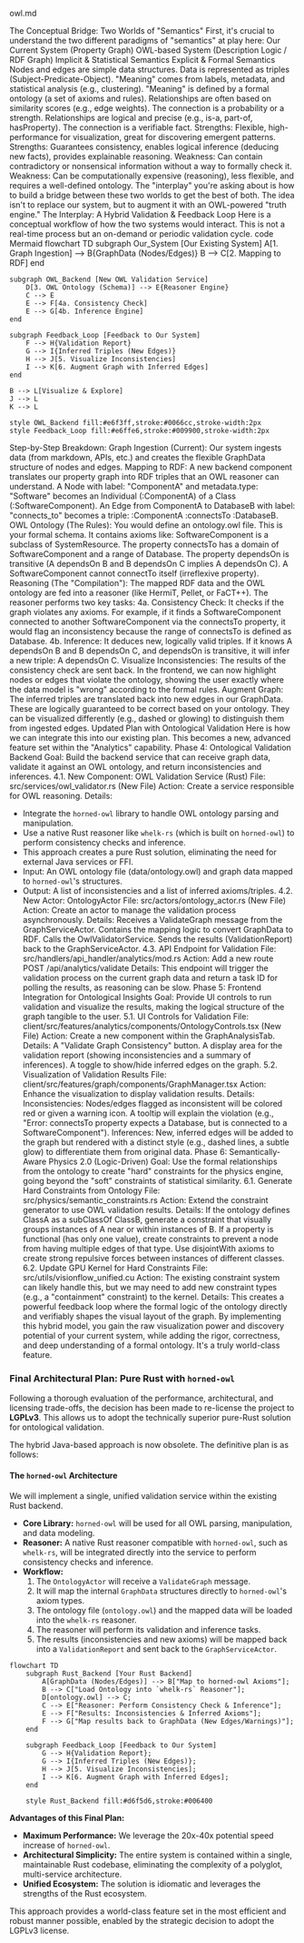 owl.md

The Conceptual Bridge: Two Worlds of "Semantics"
First, it's crucial to understand the two different paradigms of "semantics" at play here:
Our Current System (Property Graph)	OWL-based System (Description Logic / RDF Graph)
Implicit & Statistical Semantics	Explicit & Formal Semantics
Nodes and edges are simple data structures.	Data is represented as triples (Subject-Predicate-Object).
"Meaning" comes from labels, metadata, and statistical analysis (e.g., clustering).	"Meaning" is defined by a formal ontology (a set of axioms and rules).
Relationships are often based on similarity scores (e.g., edge weights). The connection is a probability or a strength.	Relationships are logical and precise (e.g., is-a, part-of, hasProperty). The connection is a verifiable fact.
Strengths: Flexible, high-performance for visualization, great for discovering emergent patterns.	Strengths: Guarantees consistency, enables logical inference (deducing new facts), provides explainable reasoning.
Weakness: Can contain contradictory or nonsensical information without a way to formally check it.	Weakness: Can be computationally expensive (reasoning), less flexible, and requires a well-defined ontology.
The "interplay" you're asking about is how to build a bridge between these two worlds to get the best of both. The idea isn't to replace our system, but to augment it with an OWL-powered "truth engine."
The Interplay: A Hybrid Validation & Feedback Loop
Here is a conceptual workflow of how the two systems would interact. This is not a real-time process but an on-demand or periodic validation cycle.
code
Mermaid
flowchart TD
    subgraph Our_System [Our Existing System]
        A[1. Graph Ingestion] --> B{GraphData (Nodes/Edges)}
        B --> C[2. Mapping to RDF]
    end

    subgraph OWL_Backend [New OWL Validation Service]
        D[3. OWL Ontology (Schema)] --> E{Reasoner Engine}
        C --> E
        E --> F[4a. Consistency Check]
        E --> G[4b. Inference Engine]
    end

    subgraph Feedback_Loop [Feedback to Our System]
        F --> H{Validation Report}
        G --> I{Inferred Triples (New Edges)}
        H --> J[5. Visualize Inconsistencies]
        I --> K[6. Augment Graph with Inferred Edges]
    end

    B --> L[Visualize & Explore]
    J --> L
    K --> L

    style OWL_Backend fill:#e6f3ff,stroke:#0066cc,stroke-width:2px
    style Feedback_Loop fill:#e6ffe6,stroke:#009900,stroke-width:2px
Step-by-Step Breakdown:
Graph Ingestion (Current): Our system ingests data (from markdown, APIs, etc.) and creates the flexible GraphData structure of nodes and edges.
Mapping to RDF: A new backend component translates our property graph into RDF triples that an OWL reasoner can understand.
A Node with label: "ComponentA" and metadata.type: "Software" becomes an Individual (:ComponentA) of a Class (:SoftwareComponent).
An Edge from ComponentA to DatabaseB with label: "connects_to" becomes a triple: :ComponentA :connectsTo :DatabaseB.
OWL Ontology (The Rules): You would define an ontology.owl file. This is your formal schema. It contains axioms like:
SoftwareComponent is a subclass of SystemResource.
The property connectsTo has a domain of SoftwareComponent and a range of Database.
The property dependsOn is transitive (A dependsOn B and B dependsOn C implies A dependsOn C).
A SoftwareComponent cannot connectTo itself (irreflexive property).
Reasoning (The "Compilation"): The mapped RDF data and the OWL ontology are fed into a reasoner (like HermiT, Pellet, or FaCT++). The reasoner performs two key tasks:
4a. Consistency Check: It checks if the graph violates any axioms. For example, if it finds a SoftwareComponent connected to another SoftwareComponent via the connectsTo property, it would flag an inconsistency because the range of connectsTo is defined as Database.
4b. Inference: It deduces new, logically valid triples. If it knows A dependsOn B and B dependsOn C, and dependsOn is transitive, it will infer a new triple: A dependsOn C.
Visualize Inconsistencies: The results of the consistency check are sent back. In the frontend, we can now highlight nodes or edges that violate the ontology, showing the user exactly where the data model is "wrong" according to the formal rules.
Augment Graph: The inferred triples are translated back into new edges in our GraphData. These are logically guaranteed to be correct based on your ontology. They can be visualized differently (e.g., dashed or glowing) to distinguish them from ingested edges.
Updated Plan with Ontological Validation
Here is how we can integrate this into our existing plan. This becomes a new, advanced feature set within the "Analytics" capability.
Phase 4: Ontological Validation Backend
Goal: Build the backend service that can receive graph data, validate it against an OWL ontology, and return inconsistencies and inferences.
4.1. New Component: OWL Validation Service (Rust)
File: src/services/owl_validator.rs (New File)
Action: Create a service responsible for OWL reasoning.
Details:
- Integrate the `horned-owl` library to handle OWL ontology parsing and manipulation.
- Use a native Rust reasoner like `whelk-rs` (which is built on `horned-owl`) to perform consistency checks and inference.
- This approach creates a pure Rust solution, eliminating the need for external Java services or FFI.
- Input: An OWL ontology file (data/ontology.owl) and graph data mapped to `horned-owl`'s structures.
- Output: A list of inconsistencies and a list of inferred axioms/triples.
4.2. New Actor: OntologyActor
File: src/actors/ontology_actor.rs (New File)
Action: Create an actor to manage the validation process asynchronously.
Details:
Receives a ValidateGraph message from the GraphServiceActor.
Contains the mapping logic to convert GraphData to RDF.
Calls the OwlValidatorService.
Sends the results (ValidationReport) back to the GraphServiceActor.
4.3. API Endpoint for Validation
File: src/handlers/api_handler/analytics/mod.rs
Action: Add a new route POST /api/analytics/validate
Details: This endpoint will trigger the validation process on the current graph data and return a task ID for polling the results, as reasoning can be slow.
Phase 5: Frontend Integration for Ontological Insights
Goal: Provide UI controls to run validation and visualize the results, making the logical structure of the graph tangible to the user.
5.1. UI Controls for Validation
File: client/src/features/analytics/components/OntologyControls.tsx (New File)
Action: Create a new component within the GraphAnalysisTab.
Details:
A "Validate Graph Consistency" button.
A display area for the validation report (showing inconsistencies and a summary of inferences).
A toggle to show/hide inferred edges on the graph.
5.2. Visualization of Validation Results
File: client/src/features/graph/components/GraphManager.tsx
Action: Enhance the visualization to display validation results.
Details:
Inconsistencies: Nodes/edges flagged as inconsistent will be colored red or given a warning icon. A tooltip will explain the violation (e.g., "Error: connectsTo property expects a Database, but is connected to a SoftwareComponent").
Inferences: New, inferred edges will be added to the graph but rendered with a distinct style (e.g., dashed lines, a subtle glow) to differentiate them from original data.
Phase 6: Semantically-Aware Physics 2.0 (Logic-Driven)
Goal: Use the formal relationships from the ontology to create "hard" constraints for the physics engine, going beyond the "soft" constraints of statistical similarity.
6.1. Generate Hard Constraints from Ontology
File: src/physics/semantic_constraints.rs
Action: Extend the constraint generator to use OWL validation results.
Details:
If the ontology defines ClassA as a subClassOf ClassB, generate a constraint that visually groups instances of A near or within instances of B.
If a property is functional (has only one value), create constraints to prevent a node from having multiple edges of that type.
Use disjointWith axioms to create strong repulsive forces between instances of different classes.
6.2. Update GPU Kernel for Hard Constraints
File: src/utils/visionflow_unified.cu
Action: The existing constraint system can likely handle this, but we may need to add new constraint types (e.g., a "containment" constraint) to the kernel.
Details: This creates a powerful feedback loop where the formal logic of the ontology directly and verifiably shapes the visual layout of the graph.
By implementing this hybrid model, you gain the raw visualization power and discovery potential of your current system, while adding the rigor, correctness, and deep understanding of a formal ontology. It's a truly world-class feature.

### Final Architectural Plan: Pure Rust with `horned-owl`

Following a thorough evaluation of the performance, architectural, and licensing trade-offs, the decision has been made to re-license the project to **LGPLv3**. This allows us to adopt the technically superior pure-Rust solution for ontological validation.

The hybrid Java-based approach is now obsolete. The definitive plan is as follows:

#### The `horned-owl` Architecture

We will implement a single, unified validation service within the existing Rust backend.

*   **Core Library:** `horned-owl` will be used for all OWL parsing, manipulation, and data modeling.
*   **Reasoner:** A native Rust reasoner compatible with `horned-owl`, such as `whelk-rs`, will be integrated directly into the service to perform consistency checks and inference.
*   **Workflow:**
    1.  The `OntologyActor` will receive a `ValidateGraph` message.
    2.  It will map the internal `GraphData` structures directly to `horned-owl`'s axiom types.
    3.  The ontology file (`ontology.owl`) and the mapped data will be loaded into the `whelk-rs` reasoner.
    4.  The reasoner will perform its validation and inference tasks.
    5.  The results (inconsistencies and new axioms) will be mapped back into a `ValidationReport` and sent back to the `GraphServiceActor`.

```mermaid
flowchart TD
    subgraph Rust_Backend [Your Rust Backend]
        A[GraphData (Nodes/Edges)] --> B["Map to horned-owl Axioms"];
        B --> C["Load Ontology into `whelk-rs` Reasoner"];
        D[ontology.owl] --> C;
        C --> E["Reasoner: Perform Consistency Check & Inference"];
        E --> F["Results: Inconsistencies & Inferred Axioms"];
        F --> G["Map results back to GraphData (New Edges/Warnings)"];
    end

    subgraph Feedback_Loop [Feedback to Our System]
        G --> H{Validation Report};
        G --> I{Inferred Triples (New Edges)};
        H --> J[5. Visualize Inconsistencies];
        I --> K[6. Augment Graph with Inferred Edges];
    end

    style Rust_Backend fill:#d6f5d6,stroke:#006400
```

**Advantages of this Final Plan:**

*   **Maximum Performance:** We leverage the 20x-40x potential speed increase of `horned-owl`.
*   **Architectural Simplicity:** The entire system is contained within a single, maintainable Rust codebase, eliminating the complexity of a polyglot, multi-service architecture.
*   **Unified Ecosystem:** The solution is idiomatic and leverages the strengths of the Rust ecosystem.

This approach provides a world-class feature set in the most efficient and robust manner possible, enabled by the strategic decision to adopt the LGPLv3 license.